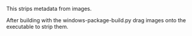 This strips metadata from images.

After building with the windows-package-build.py drag images onto the executable to strip them.
